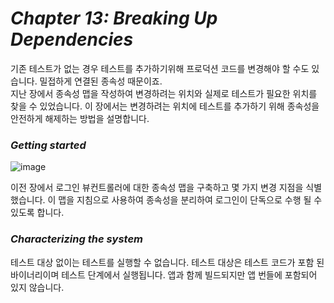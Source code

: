 # _Chapter 13: Breaking Up Dependencies_
    
기존 테스트가 없는 경우 테스트를 추가하기위해 프로덕션 코드를 변경해야 할 수도 있습니다. 밀접하게 연결된 종속성 때문이죠.    
지난 장에서 종속성 맵을 작성하여 변경하려는 위치와 실제로 테스트가 필요한 위치를 찾을 수 있었습니다. 이 장에서는 변경하려는 위치에 테스트를 추가하기 위해 종속성을 안전하게 해제하는 방법을 설명합니다.
    
### _Getting started_
    
![image](https://user-images.githubusercontent.com/60660894/91859910-f442d100-eca5-11ea-9f16-f7f51768e627.png)
    
이전 장에서 로그인 뷰컨트롤러에 대한 종속성 맵을 구축하고 몇 가지 변경 지점을 식별했습니다. 이 맵을 지침으로 사용하여 종속성을 분리하여 로그인이 단독으로 수행 될 수 있도록 합니다.
    
### _Characterizing the system_
    
테스트 대상 없이는 테스트를 실행할 수 없습니다. 테스트 대상은 테스트 코드가 포함 된 바이너리이며 테스트 단계에서 실행됩니다. 앱과 함께 빌드되지만 앱 번들에 포함되어 있지 않습니다.   
    
